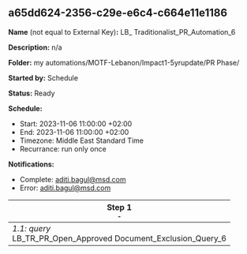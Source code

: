 ## a65dd624-2356-c29e-e6c4-c664e11e1186

**Name** (not equal to External Key)**:** LB_ Traditionalist_PR_Automation_6

**Description:** n/a

**Folder:** my automations/MOTF-Lebanon/Impact1-5yrupdate/PR Phase/

**Started by:** Schedule

**Status:** Ready

**Schedule:**

* Start: 2023-11-06 11:00:00 +02:00
* End: 2023-11-06 11:00:00 +02:00
* Timezone: Middle East Standard Time
* Recurrance: run only once

**Notifications:**

* Complete: aditi.bagul@msd.com
* Error: aditi.bagul@msd.com

| Step 1<br>_<small>-</small>_ |
| --- |
| _1.1: query_<br>LB_TR_PR_Open_Approved Document_Exclusion_Query_6 |
